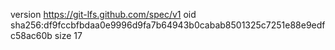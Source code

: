 version https://git-lfs.github.com/spec/v1
oid sha256:df9fccbfbdaa0e9996d9fa7b64943b0cabab8501325c7251e88e9edfc58ac60b
size 17

